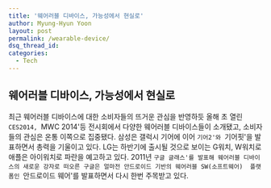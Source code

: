 ```yaml
---
title: '웨어러블 디바이스, 가능성에서 현실로'
author: Myung-Hyun Yoon
layout: post
permalink: /wearable-device/
dsq_thread_id:
categories:
  - Tech
---
```


## 웨어러블 디바이스, 가능성에서 현실로

최근 웨어러블 디바이스에 대한 소비자들의 뜨거운 관심을 반영하듯 올해 초 열린 `CES2014, `MWC 2014'등 전시회에서 다양한 웨어러블 디바이스들이 소개됐고, 소비자들의 관심은 온통 이쪽으로 집중됐다. 삼성은 갤럭시 기어에 이어 `기어2'와 `기어핏'을 발표하면서 총력을 기울이고 있다. LG는 하반기에 출시될 것으로 보이는 G워치, W워치로 애플은 아이워치로 파란을 예고하고 있다. 2011년 `구글 글래스'를 발표해 웨어러블 디바이스의 새로운 강자로 떠오른 구글은 얼마전 안드로이드 기반의 웨어러블 SW(소프트웨어) 
플랫폼인 `안드로이드 웨어'를 발표하면서 다시 한번 주목받고 있다.

